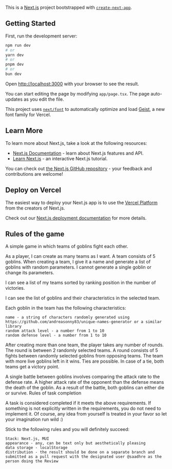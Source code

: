 This is a [Next.js](https://nextjs.org) project bootstrapped with [`create-next-app`](https://nextjs.org/docs/app/api-reference/cli/create-next-app).

## Getting Started

First, run the development server:

```bash
npm run dev
# or
yarn dev
# or
pnpm dev
# or
bun dev
```

Open [http://localhost:3000](http://localhost:3000) with your browser to see the result.

You can start editing the page by modifying `app/page.tsx`. The page auto-updates as you edit the file.

This project uses [`next/font`](https://nextjs.org/docs/app/building-your-application/optimizing/fonts) to automatically optimize and load [Geist](https://vercel.com/font), a new font family for Vercel.

## Learn More

To learn more about Next.js, take a look at the following resources:

- [Next.js Documentation](https://nextjs.org/docs) - learn about Next.js features and API.
- [Learn Next.js](https://nextjs.org/learn) - an interactive Next.js tutorial.

You can check out [the Next.js GitHub repository](https://github.com/vercel/next.js) - your feedback and contributions are welcome!

## Deploy on Vercel

The easiest way to deploy your Next.js app is to use the [Vercel Platform](https://vercel.com/new?utm_medium=default-template&filter=next.js&utm_source=create-next-app&utm_campaign=create-next-app-readme) from the creators of Next.js.

Check out our [Next.js deployment documentation](https://nextjs.org/docs/app/building-your-application/deploying) for more details.

## Rules of the game

A simple game in which teams of goblins fight each other.

As a player, I can create as many teams as I want. A team consists of 5 goblins. When creating a team, I give it a name and generate a list of goblins with random parameters. I cannot generate a single goblin or change its parameters.

I can see a list of my teams sorted by ranking position in the number of victories.

I can see the list of goblins and their characteristics in the selected team.

Each goblin in the team has the following characteristics:

    name - a string of characters randomly generated using https://github.com/andreasonny83/unique-names-generator or a similar library
    random attack level - a number from 1 to 10
    random defense level - a number from 1 to 10

After creating more than one team, the player takes any number of rounds. The round is between 2 randomly selected teams. A round consists of 5 fights between randomly selected goblins from opposing teams. The team with more live goblins left in it wins. Ties are possible. In case of a tie, both teams get a victory point.

A single battle between goblins involves comparing the attack rate to the defense rate. A higher attack rate of the opponent than the defense means the death of the goblin. As a result of the battle, both goblins can either die or survive.
Rules of task completion

A task is considered completed if it meets the above requirements. If something is not explicitly written in the requirements, you do not need to implement it. Of course, any idea from yourself is treated in your favor so let your imagination run wild :)

Stick to the following rules and you will definitely succeed:

    Stack: Next.js, MUI
    appearance - any, can be text only but aesthetically pleasing
    data storage - localStorage
    distribution - the result should be done on a separate branch and submitted as a pull request with the designated user @saadhre as the person doing the Review
